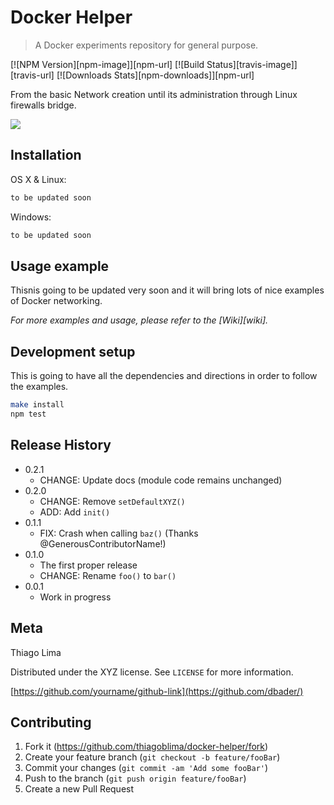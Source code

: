 # Docker Helper
> A Docker experiments repository for general purpose.

[![NPM Version][npm-image]][npm-url]
[![Build Status][travis-image]][travis-url]
[![Downloads Stats][npm-downloads]][npm-url]

From the basic Network creation until its administration through Linux firewalls bridge.

![](header.png)

## Installation

OS X & Linux:

```sh
to be updated soon
```

Windows:

```sh
to be updated soon
```

## Usage example


Thisnis going to be updated very soon and it will bring lots of nice examples of Docker networking.

_For more examples and usage, please refer to the [Wiki][wiki]._

## Development setup

This is going to have all the dependencies and directions in order to follow the examples.

```sh
make install
npm test
```

## Release History

* 0.2.1
    * CHANGE: Update docs (module code remains unchanged)
* 0.2.0
    * CHANGE: Remove `setDefaultXYZ()`
    * ADD: Add `init()`
* 0.1.1
    * FIX: Crash when calling `baz()` (Thanks @GenerousContributorName!)
* 0.1.0
    * The first proper release
    * CHANGE: Rename `foo()` to `bar()`
* 0.0.1
    * Work in progress

## Meta

Thiago Lima

Distributed under the XYZ license. See ``LICENSE`` for more information.

[https://github.com/yourname/github-link](https://github.com/dbader/)

## Contributing

1. Fork it (<https://github.com/thiagoblima/docker-helper/fork>)
2. Create your feature branch (`git checkout -b feature/fooBar`)
3. Commit your changes (`git commit -am 'Add some fooBar'`)
4. Push to the branch (`git push origin feature/fooBar`)
5. Create a new Pull Request
